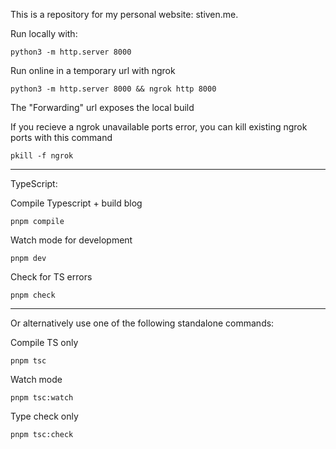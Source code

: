 This is a repository for my personal website: stiven.me.

Run locally with:
```
python3 -m http.server 8000
```

Run online in a temporary url with ngrok
```
python3 -m http.server 8000 && ngrok http 8000
```

The "Forwarding" url exposes the local build 

If you recieve a ngrok unavailable ports error, you can kill existing ngrok ports with this command 

```
pkill -f ngrok
```

---

TypeScript:

Compile Typescript + build blog
```
pnpm compile
```

Watch mode for development
```
pnpm dev
```

Check for TS errors
```
pnpm check
```

---

Or alternatively use one of the following standalone commands:

Compile TS only 
```
pnpm tsc
```

Watch mode
```
pnpm tsc:watch
```

Type check only
```
pnpm tsc:check 
```
